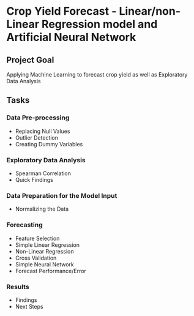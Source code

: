 # Crop Yield Forecast - Linear/non-Linear Regression model and Artificial Neural Network

## Project Goal
Applying Machine Learning to forecast crop yield as well as Exploratory Data Analysis

## Tasks

### Data Pre-processing
- Replacing Null Values
- Outlier Detection
- Creating Dummy Variables


### Exploratory Data Analysis
- Spearman Correlation
- Quick Findings

### Data Preparation for the Model Input
- Normalizing the Data

### Forecasting
- Feature Selection
- Simple Linear Regression
- Non-Linear Regression
- Cross Validation
- Simple Neural Network
- Forecast Performance/Error

### Results
- Findings
- Next Steps
